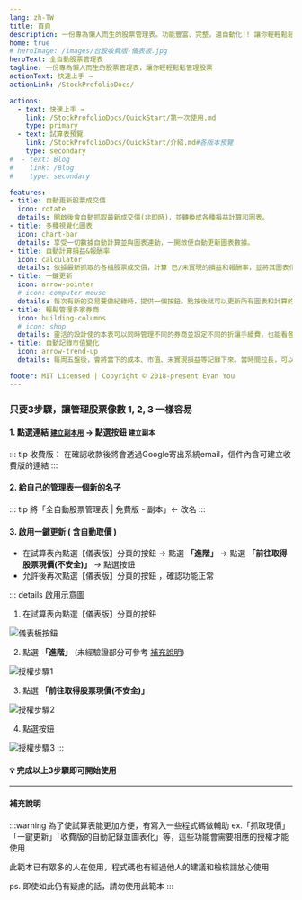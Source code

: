 ```yaml
---
lang: zh-TW
title: 首頁
description: 一份專為懶人而生的股票管理表。功能豐富、完整，還自動化!! 讓你輕輕鬆鬆管理股票
home: true
# heroImage: /images/台股收費版-儀表板.jpg
heroText: 全自動股票管理表
tagline: 一份專為懶人而生的股票管理表，讓你輕輕鬆鬆管理股票
actionText: 快速上手 →
actionLink: /StockProfolioDocs/

actions:
  - text: 快速上手 →
    link: /StockProfolioDocs/QuickStart/第一次使用.md
    type: primary
  - text: 試算表預覽
    link: /StockProfolioDocs/QuickStart/介紹.md#各版本預覽
    type: secondary
#  - text: Blog
#    link: /Blog
#    type: secondary

features:
- title: 自動更新股票成交價
  icon: rotate 
  details: 開啟後會自動抓取最新成交價(非即時)，並轉換成各種損益計算和圖表。
- title: 多種視覺化圖表
  icon: chart-bar
  details: 享受一切數據自動計算並與圖表連動，一開啟便自動更新圖表數據。
- title: 自動計算損益&報酬率
  icon: calculator
  details: 依據最新抓取的各檔股票成交價，計算 已/未實現的損益和報酬率，並將其圖表化。
- title: 一鍵更新
  icon: arrow-pointer
  # icon: computer-mouse
  details: 每次有新的交易要做紀錄時，提供一個按鈕。點按後就可以更新所有圖表和計算的功能。
- title: 輕鬆管理多家券商
  icon: building-columns
  # icon: shop
  details: 靈活的設計使的本表可以同時管理不同的券商並設定不同的折讓手續費，也能看各券商/分類的占比圖。
- title: 自動記錄市值變化
  icon: arrow-trend-up
  details: 每周五盤後，會將當下的成本、市值、未實現損益等記錄下來。當時間拉長，可以觀察到自己投資的曲線變化，是付費版的其中一個大功能！

footer: MIT Licensed | Copyright © 2018-present Evan You
---
```


### 只要3步驟，讓管理股票像數 1, 2, 3 一樣容易

#### 1. 點選連結 [`建立副本用`](https://docs.google.com/spreadsheets/d/1rchpA3W-BlDn8BZOhQ1uiUPnuHLb4UZ65iLzjHb-cp0/copy) → 點選按鈕 `建立副本`
   ::: tip 收費版： 在確認收款後將會透過Google寄出系統email，信件內含可建立收費版的連結
   :::

#### 2. 給自己的管理表一個新的名子
   ::: tip 將「全自動股票管理表 | 免費版 - 副本」← 改名
   :::

#### 3. 啟用一鍵更新 ( 含自動取價 )
   - 在試算表內點選【儀表版】分頁的按鈕 <Badge text="更新交易紀錄" vertical="middle"/> → 點選 __「進階」__ → 點選  __「前往取得股票現價(不安全)」__ → 點選按鈕 <Badge text="允許" vertical="middle"/>
   - 允許後再次點選【儀表版】分頁的按鈕 <Badge text="更新交易紀錄" vertical="middle"/>，確認功能正常
   
   ::: details 啟用示意圖
   1. 在試算表內點選【儀表版】分頁的按鈕 <Badge text="更新交易紀錄" vertical="middle"/>

   ![儀表板按鈕](/images/更新交易紀錄按鈕.jpg)

   2. 點選 __「進階」__ (未經驗證部分可參考 [補充說明](#補充說明))

   ![授權步驟1](/images/授權步驟1.jpg)

   3. 點選  __「前往取得股票現價(不安全)」__

   ![授權步驟2](/images/授權步驟2.jpg)

   4. 點選按鈕 <Badge text="允許" vertical="middle"/>

   ![授權步驟3](/images/授權步驟3.jpg)
   :::

#### 💡 完成以上3步驟即可開始使用

---

#### 補充說明

  :::warning 為了使試算表能更加方便，有寫入一些程式碼做輔助
  ex.「抓取現價」「一鍵更新」「收費版的自動記錄並圖表化」等，這些功能會需要相應的授權才能使用

  此範本已有眾多的人在使用，程式碼也有經過他人的建議和檢核請放心使用

  ps. 即使如此仍有疑慮的話，請勿使用此範本
  :::
